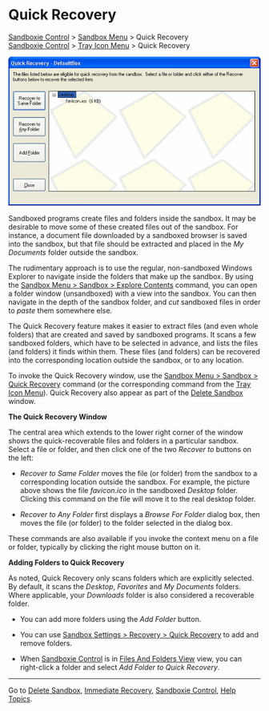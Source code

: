 # Quick Recovery

[Sandboxie Control](SandboxieControl.md) > [Sandbox Menu](SandboxMenu.md) > Quick Recovery  
[Sandboxie Control](SandboxieControl.md) > [Tray Icon Menu](TrayIconMenu.md) > Quick Recovery

![](../Media/QuickRecoverSandbox.png)

Sandboxed programs create files and folders inside the sandbox. It may be desirable to move some of these created files out of the sandbox. For instance, a document file downloaded by a sandboxed browser is saved into the sandbox, but that file should be extracted and placed in the _My Documents_ folder outside the sandbox.

The rudimentary approach is to use the regular, non-sandboxed Windows Explorer to navigate inside the folders that make up the sandbox. By using the [Sandbox Menu > Sandbox > Explore Contents](SandboxMenu.md#sandbox-menu) command, you can open a folder window (unsandboxed) with a view into the sandbox. You can then navigate in the depth of the sandbox folder, and _cut_ sandboxed files in order to _paste_ them somewhere else.

The Quick Recovery feature makes it easier to extract files (and even whole folders) that are created and saved by sandboxed programs. It scans a few sandboxed folders, which have to be selected in advance, and lists the files (and folders) it finds within them. These files (and folders) can be recovered into the corresponding location outside the sandbox, or to any location.

To invoke the Quick Recovery window, use the [Sandbox Menu > Sandbox > Quick Recovery](SandboxMenu.md#sandbox-menu) command (or the corresponding command from the [Tray Icon Menu](TrayIconMenu.md)). Quick Recovery also appear as part of the [Delete Sandbox](DeleteSandbox.md) window.

**The Quick Recovery Window**

The central area which extends to the lower right corner of the window shows the quick-recoverable files and folders in a particular sandbox. Select a file or folder, and then click one of the two _Recover to_ buttons on the left:

*   _Recover to Same Folder_ moves the file (or folder) from the sandbox to a corresponding location outside the sandbox. For example, the picture above shows the file _favicon.ico_ in the sandboxed _Desktop_ folder. Clicking this command on the file will move it to the real desktop folder.

*   _Recover to Any Folder_ first displays a _Browse For Folder_ dialog box, then moves the file (or folder) to the folder selected in the dialog box.

These commands are also available if you invoke the context menu on a file or folder, typically by clicking the right mouse button on it.

**Adding Folders to Quick Recovery**

As noted, Quick Recovery only scans folders which are explicitly selected. By default, it scans the _Desktop_, _Favorites_ and _My Documents_ folders. Where applicable, your _Downloads_ folder is also considered a recoverable folder.

*   You can add more folders using the _Add Folder_ button.

*   You can use [Sandbox Settings > Recovery > Quick Recovery](RecoverySettings.md#quick-recovery) to add and remove folders.

*   When [Sandboxie Control](SandboxieControl.md) is in [Files And Folders View](FilesAndFoldersView.md) view, you can right-click a folder and select _Add Folder to Quick Recovery_.

* * *

Go to [Delete Sandbox](DeleteSandbox.md), [Immediate Recovery](ImmediateRecovery.md), [Sandboxie Control](SandboxieControl.md), [Help Topics](HelpTopics.md).
